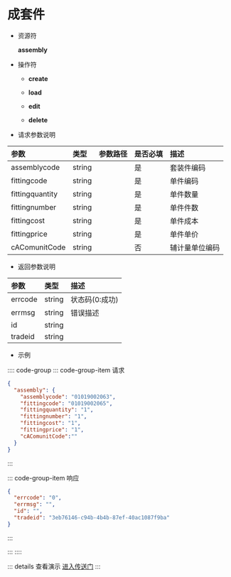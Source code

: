 # 成套件

- 资源符

  **assembly**
  
- 操作符

  - **create** <Badge type="tip" text="v1" vertical="top" />

  - **load** <Badge type="tip" text="v2" vertical="top" />

  - **edit** <Badge type="tip" text="v2" vertical="top" />

  - **delete** <Badge type="tip" text="v2" vertical="top" />

- 请求参数说明

参数                |类型    |参数路径    |是否必填    |描述                    |
|:-                    |:-        |:-            |:-            |:-                        |
|assemblycode        |string |            |是            |套装件编码                |
|fittingcode        |string |            |是            |单件编码                |
|fittingquantity    |string    |            |是            |单件数量                |
|fittingnumber        |string    |            |是            |单件件数                |
|fittingcost        |string    |            |是            |单件成本                |
|fittingprice        |string    |            |是            |单件单价                |
|cAComunitCode        |string    |            |否            |辅计量单位编码            |

- 返回参数说明

|参数   |类型     |描述           |
|:-     |:-       |:-            |
|errcode|string   |状态码(0:成功) |
|errmsg |string   |错误描述       |
|id     |string   |               |
|tradeid|string   |               |

- 示例

:::: code-group
::: code-group-item 请求

```json
{
  "assembly": {
    "assemblycode": "01019002063",
    "fittingcode": "01019002065",
    "fittingquantity": "1",
    "fittingnumber": "1",
    "fittingcost": "1",
    "fittingprice": "1",
    "cAComunitCode":""
  }
}
```

:::

::: code-group-item 响应

```json
{
  "errcode": "0",
  "errmsg": "",
  "id": "",
  "tradeid": "3eb76146-c94b-4b4b-87ef-40ac1087f9ba"
}
```

:::

:::
::::

::: details 查看演示
[进入传送门](http://47.117.141.19/gif/assembly.gif)
:::
